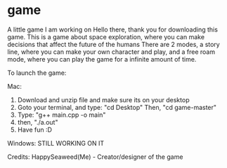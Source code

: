 # game
A little game I am working on
Hello there, thank you for downloading this game. 
This is a game about space exploration, where you can make decisions that affect the future of the humans
There are 2 modes, a story line, where you can make your own character and play, and a free roam mode, where you can
play the game for a infinite amount of time.

To launch the game:

Mac:
1. Download and unzip file and make sure its on your desktop
2. Goto your terminal, and type: "cd Desktop" Then, "cd game-master"
3. Type: "g++ main.cpp -o main"
4. then, "./a.out"
5. Have fun :D

Windows:
STILL WORKING ON IT

Credits: 
HappySeaweed(Me) - Creator/designer of the game

